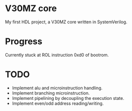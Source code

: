 # V30MZ core

My first HDL project, a V30MZ core written in SystemVerilog.

# Progress

Currently stuck at ROL instruction 0xd0 of bootrom.

# TODO

* Implement alu and microinstruction handling.
* Implement branching microinstruction.
* Implement pipelining by decoupling the execution state.
* Implement even/odd address reading/writing.
